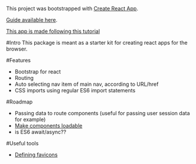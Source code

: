This project was bootstrapped with [Create React App](https://github.com/facebookincubator/create-react-app).

[Guide available here](https://github.com/facebookincubator/create-react-app/blob/master/packages/react-scripts/template/README.md).

[This app is made following this tutorial](https://serverless-stack.com/chapters/create-a-new-reactjs-app.html)

#Intro
This package is meant as a starter kit for creating react apps for the browser.

#Features
- Bootstrap for react
- Routing
- Auto selecting nav item of main nav, according to URL/href
- CSS imports using regular ES6 import statements

#Roadmap
- Passing data to route components (useful for passing user session data for example)
- [Make components loadable](https://serverless-stack.com/chapters/code-splitting-in-create-react-app.html#nextsteps)
- is ES6 await/async??

#Useful tools
- [Defining favicons](https://serverless-stack.com/chapters/add-app-favicons.html)
